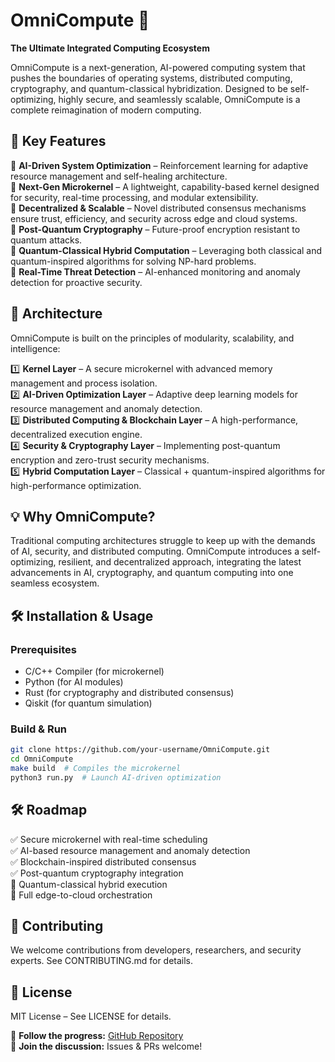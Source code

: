 # OmniCompute 🚀  
**The Ultimate Integrated Computing Ecosystem**  

OmniCompute is a next-generation, AI-powered computing system that pushes the boundaries of operating systems, distributed computing, cryptography, and quantum-classical hybridization. Designed to be self-optimizing, highly secure, and seamlessly scalable, OmniCompute is a complete reimagination of modern computing.

## 🌟 Key Features  

🔹 **AI-Driven System Optimization** – Reinforcement learning for adaptive resource management and self-healing architecture.  
🔹 **Next-Gen Microkernel** – A lightweight, capability-based kernel designed for security, real-time processing, and modular extensibility.  
🔹 **Decentralized & Scalable** – Novel distributed consensus mechanisms ensure trust, efficiency, and security across edge and cloud systems.  
🔹 **Post-Quantum Cryptography** – Future-proof encryption resistant to quantum attacks.  
🔹 **Quantum-Classical Hybrid Computation** – Leveraging both classical and quantum-inspired algorithms for solving NP-hard problems.  
🔹 **Real-Time Threat Detection** – AI-enhanced monitoring and anomaly detection for proactive security.  

## 🚀 Architecture  

OmniCompute is built on the principles of modularity, scalability, and intelligence:  

1️⃣ **Kernel Layer** – A secure microkernel with advanced memory management and process isolation.  
2️⃣ **AI-Driven Optimization Layer** – Adaptive deep learning models for resource management and anomaly detection.  
3️⃣ **Distributed Computing & Blockchain Layer** – A high-performance, decentralized execution engine.  
4️⃣ **Security & Cryptography Layer** – Implementing post-quantum encryption and zero-trust security mechanisms.  
5️⃣ **Hybrid Computation Layer** – Classical + quantum-inspired algorithms for high-performance optimization.  

## 💡 Why OmniCompute?  

Traditional computing architectures struggle to keep up with the demands of AI, security, and distributed computing. OmniCompute introduces a self-optimizing, resilient, and decentralized approach, integrating the latest advancements in AI, cryptography, and quantum computing into one seamless ecosystem.

## 🛠️ Installation & Usage  

### **Prerequisites**  
- C/C++ Compiler (for microkernel)  
- Python (for AI modules)  
- Rust (for cryptography and distributed consensus)  
- Qiskit (for quantum simulation)  

### **Build & Run**  
```sh
git clone https://github.com/your-username/OmniCompute.git  
cd OmniCompute  
make build  # Compiles the microkernel  
python3 run.py  # Launch AI-driven optimization  
```

## 🛠️ Roadmap  
✅ Secure microkernel with real-time scheduling  
✅ AI-based resource management and anomaly detection  
✅ Blockchain-inspired distributed consensus  
✅ Post-quantum cryptography integration  
🚧 Quantum-classical hybrid execution  
🚧 Full edge-to-cloud orchestration  

## 💬 Contributing  
We welcome contributions from developers, researchers, and security experts. See CONTRIBUTING.md for details.

## 📜 License  
MIT License – See LICENSE for details.

🔗 **Follow the progress:** [GitHub Repository](https://github.com/krish567366/OmniCompute)  
💬 **Join the discussion:** Issues & PRs welcome!
